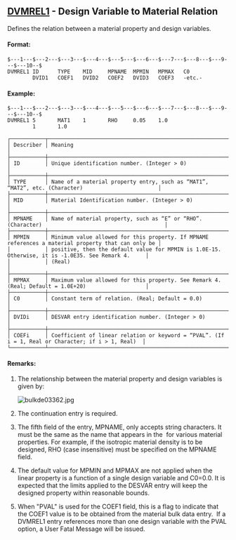 ## [DVMREL1](https://help.hexagonmi.com/bundle/MSC_Nastran_2022.4/page/Nastran_Combined_Book/qrg/bulkde/TOC.DVMREL1.xhtml) - Design Variable to Material Relation

Defines the relation between a material property and design variables.

#### Format:

```nastran
$---1---$---2---$---3---$---4---$---5---$---6---$---7---$---8---$---9---$---10--$
DVMREL1 ID      TYPE    MID     MPNAME  MPMIN   MPMAX   C0                      
        DVID1   COEF1   DVID2   COEF2   DVID3   COEF3   -etc.-                  
```
#### Example:

```nastran
$---1---$---2---$---3---$---4---$---5---$---6---$---7---$---8---$---9---$---10--$
DVMREL1 5       MAT1    1       RHO     0.05    1.0                             
        1       1.0                                                             
```
```text
┌───────────┬────────────────────────────────────────────────────────────────────────────────────────────────────┐
│ Describer │ Meaning                                                                                            │
├───────────┼────────────────────────────────────────────────────────────────────────────────────────────────────┤
│ ID        │ Unique identification number. (Integer > 0)                                                        │
├───────────┼────────────────────────────────────────────────────────────────────────────────────────────────────┤
│ TYPE      │ Name of a material property entry, such as “MAT1”, “MAT2”, etc. (Character)                        │
├───────────┼────────────────────────────────────────────────────────────────────────────────────────────────────┤
│ MID       │ Material Identification number. (Integer > 0)                                                      │
├───────────┼────────────────────────────────────────────────────────────────────────────────────────────────────┤
│ MPNAME    │ Name of material property, such as “E” or “RHO”. (Character)                                       │
├───────────┼────────────────────────────────────────────────────────────────────────────────────────────────────┤
│ MPMIN     │ Minimum value allowed for this property. If MPNAME references a material property that can only be │
│           │ positive, then the default value for MPMIN is 1.0E-15. Otherwise, it is -1.0E35. See Remark 4.     │
│           │ (Real)                                                                                             │
├───────────┼────────────────────────────────────────────────────────────────────────────────────────────────────┤
│ MPMAX     │ Maximum value allowed for this property. See Remark 4. (Real; Default = 1.0E+20)                   │
├───────────┼────────────────────────────────────────────────────────────────────────────────────────────────────┤
│ C0        │ Constant term of relation. (Real; Default = 0.0)                                                   │
├───────────┼────────────────────────────────────────────────────────────────────────────────────────────────────┤
│ DVIDi     │ DESVAR entry identification number. (Integer > 0)                                                  │
├───────────┼────────────────────────────────────────────────────────────────────────────────────────────────────┤
│ COEFi     │ Coefficient of linear relation or keyword = “PVAL”. (If i = 1, Real or Character; if i > 1, Real)  │
└───────────┴────────────────────────────────────────────────────────────────────────────────────────────────────┘
```
#### Remarks:

1. The relationship between the material property and design variables is given by:

     ![bulkde03362.jpg](https://help-be.hexagonmi.com/bundle/MSC_Nastran_2022.4/page/Nastran_Combined_Book/qrg/bulkde/../../../assets/bulkde03362.jpg?_LANG=enus)  

2. The continuation entry is required.

3. The fifth field of the entry, MPNAME, only accepts string characters. It must be the same as the name that appears in the   for various material properties. For example, if the isotropic material density is to be designed, RHO (case insensitive) must be specified on the MPNAME field.

4. The default value for MPMIN and MPMAX are not applied when the linear property is a function of a single design variable and C0=0.0. It is expected that the limits applied to the DESVAR entry will keep the designed property within reasonable bounds.

5. When "PVAL" is used for the COEF1 field, this is a flag to indicate that the COEF1 value is to be obtained from the material bulk data entry.  If a DVMREL1 entry references more than one design variable with the PVAL option, a User Fatal Message will be issued.

